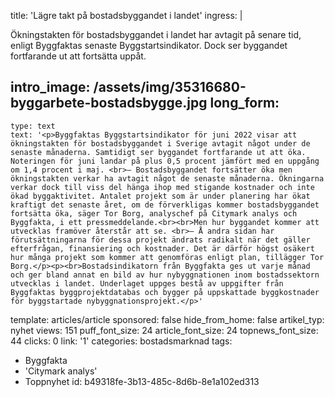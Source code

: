 title: 'Lägre takt på bostadsbyggandet i landet'
ingress: |
  <p>Ökningstakten för bostadsbyggandet i landet har avtagit på senare tid, enligt Byggfaktas senaste Byggstartsindikator. Dock ser byggandet fortfarande ut att fortsätta uppåt.
  </p>
  
intro_image: /assets/img/35316680-byggarbete-bostadsbygge.jpg
long_form:
  -
    type: text
    text: '<p>Byggfaktas Byggstartsindikator för juni 2022 visar att ökningstakten för bostadsbyggandet i Sverige avtagit något under de senaste månaderna. Samtidigt ser byggandet fortfarande ut att öka. Noteringen för juni landar på plus 0,5 procent jämfört med en uppgång om 1,4 procent i maj. <br>– Bostadsbyggandet fortsätter öka men ökningstakten verkar ha avtagit något de senaste månaderna. Ökningarna verkar dock till viss del hänga ihop med stigande kostnader och inte ökad byggaktivitet. Antalet projekt som är under planering har ökat kraftigt det senaste året, om de förverkligas kommer bostadsbyggandet fortsätta öka, säger Tor Borg, analyschef på Citymark analys och Byggfakta, i ett pressmeddelande.<br><br>Men hur byggandet kommer att utvecklas framöver återstår att se. <br>– Å andra sidan har förutsättningarna för dessa projekt ändrats radikalt när det gäller efterfrågan, finansiering och kostnader. Det är därför högst osäkert hur många projekt som kommer att genomföras enligt plan, tillägger Tor Borg.</p><p><br>Bostadsindikatorn från Byggfakta ges ut varje månad och ger bland annat en bild av hur nybyggnationen inom bostadssektorn utvecklas i landet. Underlaget uppges bestå av uppgifter från Byggfaktas byggprojektdatabas och bygger på uppskattade byggkostnader för byggstartade nybyggnationsprojekt.</p>'
template: articles/article
sponsored: false
hide_from_home: false
artikel_typ: nyhet
views: 151
puff_font_size: 24
article_font_size: 24
topnews_font_size: 44
clicks: 0
link: '1'
categories: bostadsmarknad
tags:
  - Byggfakta
  - 'Citymark analys'
  - Toppnyhet
id: b49318fe-3b13-485c-8d6b-8e1a102ed313
